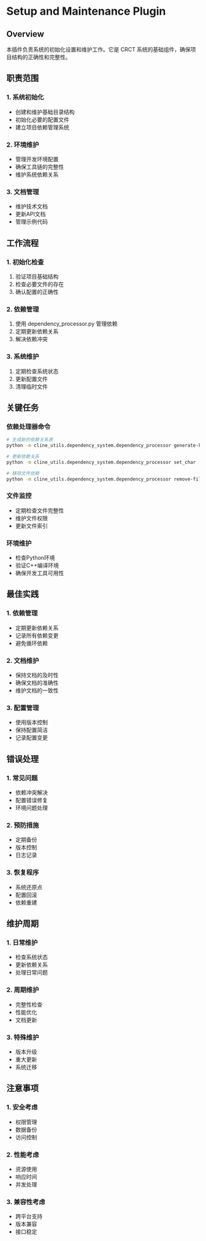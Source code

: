 # Setup and Maintenance Plugin

## Overview
本插件负责系统的初始化设置和维护工作。它是 CRCT 系统的基础组件，确保项目结构的正确性和完整性。

## 职责范围

### 1. 系统初始化
- 创建和维护基础目录结构
- 初始化必要的配置文件
- 建立项目依赖管理系统

### 2. 环境维护
- 管理开发环境配置
- 确保工具链的完整性
- 维护系统依赖关系

### 3. 文档管理
- 维护技术文档
- 更新API文档
- 管理示例代码

## 工作流程

### 1. 初始化检查
1. 验证项目基础结构
2. 检查必要文件的存在
3. 确认配置的正确性

### 2. 依赖管理
1. 使用 dependency_processor.py 管理依赖
2. 定期更新依赖关系
3. 解决依赖冲突

### 3. 系统维护
1. 定期检查系统状态
2. 更新配置文件
3. 清理临时文件

## 关键任务

### 依赖处理器命令
```bash
# 生成新的依赖关系表
python -m cline_utils.dependency_system.dependency_processor generate-keys [paths] --output [file] --tracker_type [type]

# 更新依赖关系
python -m cline_utils.dependency_system.dependency_processor set_char [index] [char] --output [file] --key [key]

# 移除文件依赖
python -m cline_utils.dependency_system.dependency_processor remove-file [file] --output [file]
```

### 文件监控
- 定期检查文件完整性
- 维护文件权限
- 更新文件索引

### 环境维护
- 检查Python环境
- 验证C++编译环境
- 确保开发工具可用性

## 最佳实践

### 1. 依赖管理
- 定期更新依赖关系
- 记录所有依赖变更
- 避免循环依赖

### 2. 文档维护
- 保持文档的及时性
- 确保文档的准确性
- 维护文档的一致性

### 3. 配置管理
- 使用版本控制
- 保持配置简洁
- 记录配置变更

## 错误处理

### 1. 常见问题
- 依赖冲突解决
- 配置错误修复
- 环境问题处理

### 2. 预防措施
- 定期备份
- 版本控制
- 日志记录

### 3. 恢复程序
- 系统还原点
- 配置回滚
- 依赖重建

## 维护周期

### 1. 日常维护
- 检查系统状态
- 更新依赖关系
- 处理日常问题

### 2. 周期维护
- 完整性检查
- 性能优化
- 文档更新

### 3. 特殊维护
- 版本升级
- 重大更新
- 系统迁移

## 注意事项

### 1. 安全考虑
- 权限管理
- 数据备份
- 访问控制

### 2. 性能考虑
- 资源使用
- 响应时间
- 并发处理

### 3. 兼容性考虑
- 跨平台支持
- 版本兼容
- 接口稳定

